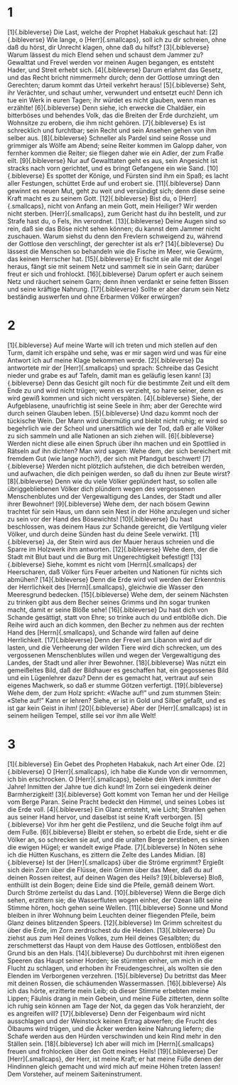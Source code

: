 # 1 
[1]{.bibleverse} Die Last, welche der Prophet Habakuk geschaut hat: 
[2]{.bibleverse} Wie lange, o [Herr]{.smallcaps}, soll ich zu dir schreien, ohne daß du hörst, dir Unrecht klagen, ohne daß du hilfst? 
[3]{.bibleverse} Warum lässest du mich Elend sehen und schaust dem Jammer zu? Gewalttat und Frevel werden vor meinen Augen begangen, es entsteht Hader, und Streit erhebt sich. 
[4]{.bibleverse} Darum erlahmt das Gesetz, und das Recht bricht nimmermehr durch; denn der Gottlose umringt den Gerechten; darum kommt das Urteil verkehrt heraus! 
[5]{.bibleverse} Seht, ihr Verächter, und schaut umher, verwundert und entsetzt euch! Denn ich tue ein Werk in euren Tagen; ihr würdet es nicht glauben, wenn man es erzählte! 
[6]{.bibleverse} Denn siehe, ich erwecke die Chaldäer, ein bitterböses und behendes Volk, das die Breiten der Erde durchzieht, um Wohnsitze zu erobern, die ihm nicht gehören. 
[7]{.bibleverse} Es ist schrecklich und furchtbar; sein Recht und sein Ansehen gehen von ihm selber aus. 
[8]{.bibleverse} Schneller als Pardel sind seine Rosse und grimmiger als Wölfe am Abend; seine Reiter kommen im Galopp daher, von fernher kommen die Reiter; sie fliegen daher wie ein Adler, der zum Fraße eilt. 
[9]{.bibleverse} Nur auf Gewalttaten geht es aus, sein Angesicht ist stracks nach vorn gerichtet, und es bringt Gefangene ein wie Sand. 
[10]{.bibleverse} Es spottet der Könige, und Fürsten sind ihm ein Spaß; es lacht aller Festungen, schüttet Erde auf und erobert sie. 
[11]{.bibleverse} Dann gewinnt es neuen Mut, geht zu weit und versündigt sich; denn diese seine Kraft macht es zu seinem Gott. 
[12]{.bibleverse} Bist du, o [Herr]{.smallcaps}, nicht von Anfang an mein Gott, mein Heiliger? Wir werden nicht sterben. [Herr]{.smallcaps}, zum Gericht hast du ihn bestellt, und zur Strafe hast du, o Fels, ihn verordnet. 
[13]{.bibleverse} Deine Augen sind so rein, daß sie das Böse nicht sehen können; du kannst dem Jammer nicht zuschauen. Warum siehst du denn den Frevlern schweigend zu, während der Gottlose den verschlingt, der gerechter ist als er? 
[14]{.bibleverse} Du lässest die Menschen so behandeln wie die Fische im Meer, wie Gewürm, das keinen Herrscher hat. 
[15]{.bibleverse} Er fischt sie alle mit der Angel heraus, fängt sie mit seinem Netz und sammelt sie in sein Garn; darüber freut er sich und frohlockt. 
[16]{.bibleverse} Darum opfert er auch seinem Netz und räuchert seinem Garn; denn ihnen verdankt er seine fetten Bissen und seine kräftige Nahrung. 
[17]{.bibleverse} Sollte er aber darum sein Netz beständig auswerfen und ohne Erbarmen Völker erwürgen? 

# 2 
[1]{.bibleverse} Auf meine Warte will ich treten und mich stellen auf den Turm, damit ich erspähe und sehe, was er mir sagen wird und was für eine Antwort ich auf meine Klage bekommen werde. 
[2]{.bibleverse} Da antwortete mir der [Herr]{.smallcaps} und sprach: Schreibe das Gesicht nieder und grabe es auf Tafeln, damit man es geläufig lesen kann! 
[3]{.bibleverse} Denn das Gesicht gilt noch für die bestimmte Zeit und eilt dem Ende zu und wird nicht trügen; wenn es verzieht, so harre seiner, denn es wird gewiß kommen und sich nicht verspäten. 
[4]{.bibleverse} Siehe, der Aufgeblasene, unaufrichtig ist seine Seele in ihm; aber der Gerechte wird durch seinen Glauben leben. 
[5]{.bibleverse} Und dazu kommt noch der tückische Wein. Der Mann wird übermütig und bleibt nicht ruhig; er wird so begehrlich wie der Scheol und unersättlich wie der Tod, daß er alle Völker zu sich sammeln und alle Nationen an sich ziehen will. 
[6]{.bibleverse} Werden nicht diese alle einen Spruch über ihn machen und ein Spottlied in Rätseln auf ihn dichten? Man wird sagen: Wehe dem, der sich bereichert mit fremdem Gut (wie lange noch?), der sich mit Pfandgut beschwert! 
[7]{.bibleverse} Werden nicht plötzlich aufstehen, die dich betreiben werden, und aufwachen, die dich peinigen werden, so daß du ihnen zur Beute wirst? 
[8]{.bibleverse} Denn wie du viele Völker geplündert hast, so sollen alle übriggebliebenen Völker dich plündern wegen des vergossenen Menschenblutes und der Vergewaltigung des Landes, der Stadt und aller ihrer Bewohner! 
[9]{.bibleverse} Wehe dem, der nach bösem Gewinn trachtet für sein Haus, um dann sein Nest in der Höhe anzulegen und sicher zu sein vor der Hand des Bösewichts! 
[10]{.bibleverse} Du hast beschlossen, was deinem Haus zur Schande gereicht, die Vertilgung vieler Völker, und durch deine Sünden hast du deine Seele verwirkt. 
[11]{.bibleverse} Ja, der Stein wird aus der Mauer heraus schreien und die Sparre im Holzwerk ihm antworten. 
[12]{.bibleverse} Wehe dem, der die Stadt mit Blut baut und die Burg mit Ungerechtigkeit befestigt! 
[13]{.bibleverse} Siehe, kommt es nicht vom [Herrn]{.smallcaps} der Heerscharen, daß Völker fürs Feuer arbeiten und Nationen für nichts sich abmühen? 
[14]{.bibleverse} Denn die Erde wird voll werden der Erkenntnis der Herrlichkeit des [Herrn]{.smallcaps}, gleichwie die Wasser den Meeresgrund bedecken. 
[15]{.bibleverse} Wehe dem, der seinem Nächsten zu trinken gibt aus dem Becher seines Grimms und ihn sogar trunken macht, damit er seine Blöße sehe! 
[16]{.bibleverse} Du hast dich von Schande gesättigt, statt von Ehre; so trinke auch du und entblöße dich. Die Reihe wird auch an dich kommen, den Becher zu nehmen aus der rechten Hand des [Herrn]{.smallcaps}, und Schande wird fallen auf deine Herrlichkeit. 
[17]{.bibleverse} Denn der Frevel am Libanon wird auf dir lasten, und die Verheerung der wilden Tiere wird dich schrecken, um des vergossenen Menschenblutes willen und wegen der Vergewaltigung des Landes, der Stadt und aller ihrer Bewohner. 
[18]{.bibleverse} Was nützt ein gemeißeltes Bild, daß der Bildhauer es geschaffen hat, ein gegossenes Bild und ein Lügenlehrer dazu? Denn der es gemacht hat, vertraut auf sein eigenes Machwerk, so daß er stumme Götzen verfertigt. 
[19]{.bibleverse} Wehe dem, der zum Holz spricht: «Wache auf!” und zum stummen Stein: «Stehe auf!” Kann er lehren? Siehe, er ist in Gold und Silber gefaßt, und es ist gar kein Geist in ihm! 
[20]{.bibleverse} Aber der [Herr]{.smallcaps} ist in seinem heiligen Tempel, stille sei vor ihm alle Welt! 

# 3 
[1]{.bibleverse} Ein Gebet des Propheten Habakuk, nach Art einer Ode. 
[2]{.bibleverse} O [Herr]{.smallcaps}, ich habe die Kunde von dir vernommen, ich bin erschrocken. O [Herr]{.smallcaps}, belebe dein Werk inmitten der Jahre! Inmitten der Jahre tue dich kund! Im Zorn sei eingedenk deiner Barmherzigkeit! 
[3]{.bibleverse} Gott kommt von Teman her und der Heilige vom Berge Paran. Seine Pracht bedeckt den Himmel, und seines Lobes ist die Erde voll. 
[4]{.bibleverse} Ein Glanz entsteht, wie Licht; Strahlen gehen aus seiner Hand hervor, und daselbst ist seine Kraft verborgen. 
[5]{.bibleverse} Vor ihm her geht die Pestilenz, und die Seuche folgt ihm auf dem Fuße. 
[6]{.bibleverse} Bleibt er stehen, so erbebt die Erde, sieht er die Völker an, so schrecken sie auf, und die uralten Berge zerstieben, es sinken die ewigen Hügel; er wandelt ewige Pfade. 
[7]{.bibleverse} In Nöten sehe ich die Hütten Kuschans, es zittern die Zelte des Landes Midian. 
[8]{.bibleverse} Ist der [Herr]{.smallcaps} über die Ströme ergrimmt? Ergießt sich dein Zorn über die Flüsse, dein Grimm über das Meer, daß du auf deinen Rossen reitest, auf deinen Wagen des Heils? 
[9]{.bibleverse} Bloß, enthüllt ist dein Bogen; deine Eide sind die Pfeile, gemäß deinem Wort. Durch Ströme zerteilst du das Land. 
[10]{.bibleverse} Wenn die Berge dich sehen, erzittern sie; die Wasserfluten wogen einher, der Ozean läßt seine Stimme hören, hoch gehen seine Wellen. 
[11]{.bibleverse} Sonne und Mond bleiben in ihrer Wohnung beim Leuchten deiner fliegenden Pfeile, beim Glanz deines blitzenden Speers. 
[12]{.bibleverse} Im Grimm schreitest du über die Erde, im Zorn zerdrischest du die Heiden. 
[13]{.bibleverse} Du ziehst aus zum Heil deines Volkes, zum Heil deines Gesalbten; du zerschmetterst das Haupt von dem Hause des Gottlosen, entblößest den Grund bis an den Hals. 
[14]{.bibleverse} Du durchbohrst mit ihren eigenen Speeren das Haupt seiner Horden; sie stürmten einher, um mich in die Flucht zu schlagen, und erhoben ihr Freudengeschrei, als wollten sie den Elenden im Verborgenen verzehren. 
[15]{.bibleverse} Du betrittst das Meer mit deinen Rossen, die schäumenden Wassermassen. 
[16]{.bibleverse} Als ich das hörte, erzitterte mein Leib; ob dieser Stimme erbebten meine Lippen; Fäulnis drang in mein Gebein, und meine Füße zitterten, denn sollte ich ruhig sein können am Tage der Not, da gegen das Volk heranzieht, der es angreifen will? 
[17]{.bibleverse} Denn der Feigenbaum wird nicht ausschlagen und der Weinstock keinen Ertrag abwerfen; die Frucht des Ölbaums wird trügen, und die Äcker werden keine Nahrung liefern; die Schafe werden aus den Hürden verschwinden und kein Rind mehr in den Ställen sein. 
[18]{.bibleverse} Ich aber will mich im [Herrn]{.smallcaps} freuen und frohlocken über den Gott meines Heils! 
[19]{.bibleverse} Der [Herr]{.smallcaps}, der Herr, ist meine Kraft; er hat meine Füße denen der Hindinnen gleich gemacht und wird mich auf meine Höhen treten lassen! Dem Vorsteher, auf meinem Saiteninstrument. 